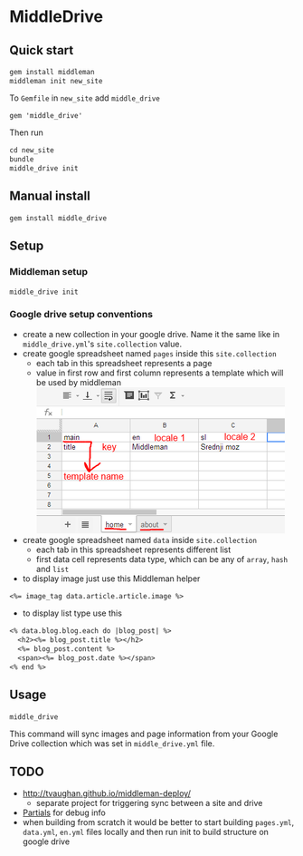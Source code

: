 # MiddleDrive

## Quick start

    gem install middleman
    middleman init new_site

To `Gemfile` in `new_site` add `middle_drive`

    gem 'middle_drive'

Then run

    cd new_site
    bundle
    middle_drive init

## Manual install

    gem install middle_drive

## Setup

### Middleman setup

    middle_drive init

### Google drive setup conventions

- create a new collection in your google drive. Name it the same like in `middle_drive.yml`'s `site.collection` value.
- create google spreadsheet named `pages` inside this `site.collection`
  - each tab in this spreadsheet represents a page
  - value in first row and first column represents a template which will be used by middleman
![Example](/img/spreadsheet.png)
- create google spreadsheet named `data` inside `site.collection`
  - each tab in this spreadsheet represents different list
  - first data cell represents data type, which can be any of `array`, `hash` and `list`
- to display image just use this Middleman helper

```erb
<%= image_tag data.article.article.image %>
```

- to display list type use this

```erb
<% data.blog.blog.each do |blog_post| %>
  <h2><%= blog_post.title %></h2>
  <%= blog_post.content %>
  <span><%= blog_post.date %></span>
<% end %>
```

## Usage

    middle_drive

This command will sync images and page information from your Google Drive collection which was set in
`middle_drive.yml` file.

## TODO
- http://tvaughan.github.io/middleman-deploy/
	- separate project for triggering sync between a site and drive
- [Partials](http://middlemanapp.com/templates/) for debug info
- when building from scratch it would be better to start building `pages.yml`, `data.yml`, `en.yml` files locally and
then run init to build structure on google drive
